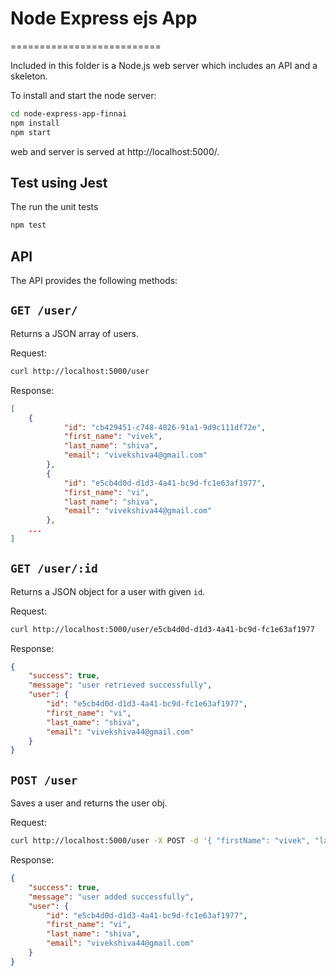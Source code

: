 # Node Express ejs App
==========================

Included in this folder is a Node.js web server which includes an API and a
skeleton.

To install and start the node server:

```bash
cd node-express-app-finnai
npm install
npm start
```
web and server is served at http://localhost:5000/.

Test using Jest
-------------------------------
The run the unit tests
```bash
npm test
```

API
-------------------------------
The API provides the following methods:


`GET /user/`
---------------

Returns a JSON array of users.

Request:

```bash
curl http://localhost:5000/user
```

Response:

```json
[
    {
            "id": "cb429451-c748-4826-91a1-9d9c111df72e",
            "first_name": "vivek",
            "last_name": "shiva",
            "email": "vivekshiva4@gmail.com"
        },
        {
            "id": "e5cb4d0d-d1d3-4a41-bc9d-fc1e63af1977",
            "first_name": "vi",
            "last_name": "shiva",
            "email": "vivekshiva44@gmail.com"
        },
    ...
]
```

`GET /user/:id`
---------------------

Returns a JSON object for a user with given `id`.

Request:

```bash
curl http://localhost:5000/user/e5cb4d0d-d1d3-4a41-bc9d-fc1e63af1977
```

Response:

```json
{
    "success": true,
    "message": "user retrieved successfully",
    "user": {
        "id": "e5cb4d0d-d1d3-4a41-bc9d-fc1e63af1977",
        "first_name": "vi",
        "last_name": "shiva",
        "email": "vivekshiva44@gmail.com"
    }
}
```


`POST /user` 
-------------------------------------------

Saves a user and returns the user obj.

Request:

```bash
curl http://localhost:5000/user -X POST -d '{ "firstName": "vivek", "lastName": "shiva" , "email": "vivekshiva4@gmail.com}' -H "Content-Type: application/json"
```


Response:

```json
{
    "success": true,
    "message": "user added successfully",
    "user": {
        "id": "e5cb4d0d-d1d3-4a41-bc9d-fc1e63af1977",
        "first_name": "vi",
        "last_name": "shiva",
        "email": "vivekshiva44@gmail.com"
    }
}
```


